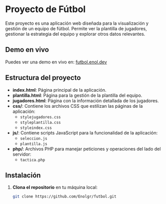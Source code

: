 # Proyecto de Fútbol

Este proyecto es una aplicación web diseñada para la visualización y gestión de un equipo de fútbol. Permite ver la plantilla de jugadores, gestionar la estrategia del equipo y explorar otros datos relevantes.

## Demo en vivo

Puedes ver una demo en vivo en: [futbol.enol.dev](https://futbol.enol.dev)

## Estructura del proyecto

- **index.html**: Página principal de la aplicación.
- **plantilla.html**: Página para la gestión de la plantilla del equipo.
- **jugadores.html**: Página con la información detallada de los jugadores.
- **css/**: Contiene los archivos CSS que estilizan las páginas de la aplicación:
  - `stylejugadores.css`
  - `styleplantilla.css`
  - `styleindex.css`
- **js/**: Contiene scripts JavaScript para la funcionalidad de la aplicación:
  - `seleccion.js`
  - `plantilla.js`
- **php/**: Archivos PHP para manejar peticiones y operaciones del lado del servidor:
  - `tactica.php`

## Instalación

1. **Clona el repositorio** en tu máquina local:
   ```bash
   git clone https://github.com/Enolgr/futbol.git
